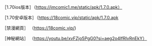 ［1.70ios版本］（https://jmcomic1.me/static/apk/1.7.0.apk）

［1.70安卓版本］（https://18comic.vip/static/apk/1.7.0.apk

［禁漫網頁］
 （https://18comic.vip/)

 ［神秘網站］
 （https://youtu.be/xvFZjo5PgG0?si=aeg2o4lfRIvRnEkY）

